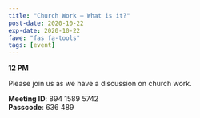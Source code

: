 ```yaml
---
title: "Church Work – What is it?"
post-date: 2020-10-22
exp-date: 2020-10-22
fawe: "fas fa-tools"
tags: [event]
---
```

**12 PM**

Please join us as we have a discussion on church work.

<p class="text-danger"><b>Meeting ID</b>: 894 1589 5742
<br>
<b>Passcode</b>: 636 489
</p>